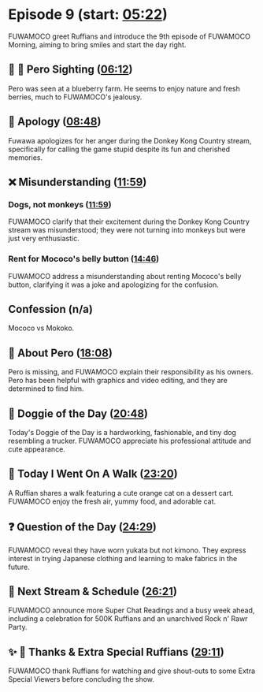 # Episode 9 (start: [05:22](https://youtu.be/4IX46S1AiJk?t=05m22s))

FUWAMOCO greet Ruffians and introduce the 9th episode of FUWAMOCO Morning, aiming to bring smiles and start the day right.

## 👀 💜 Pero Sighting ([06:12](https://youtu.be/4IX46S1AiJk?t=06m12s))

Pero was seen at a blueberry farm. He seems to enjoy nature and fresh berries, much to FUWAMOCO's jealousy.

## 🙇 Apology ([08:48](https://youtu.be/4IX46S1AiJk?t=08m48s))

Fuwawa apologizes for her anger during the Donkey Kong Country stream, specifically for calling the game stupid despite its fun and cherished memories.

## ❌ Misunderstanding ([11:59](https://youtu.be/4IX46S1AiJk?t=11m59s))

### Dogs, not monkeys ([11:59](https://youtu.be/4IX46S1AiJk?t=11m59s))

FUWAMOCO clarify that their excitement during the Donkey Kong Country stream was misunderstood; they were not turning into monkeys but were just very enthusiastic.

### Rent for Mococo's belly button ([14:46](https://youtu.be/4IX46S1AiJk?t=14m46s))

FUWAMOCO address a misunderstanding about renting Mococo's belly button, clarifying it was a joke and apologizing for the confusion.

## Confession (n/a)

Mococo vs Mokoko.

## 💜 About Pero ([18:08](https://youtu.be/4IX46S1AiJk?t=18m08s))

Pero is missing, and FUWAMOCO explain their responsibility as his owners. Pero has been helpful with graphics and video editing, and they are determined to find him.

## 🐶 Doggie of the Day ([20:48](https://youtu.be/4IX46S1AiJk?t=20m48s))

Today's Doggie of the Day is a hardworking, fashionable, and tiny dog resembling a trucker. FUWAMOCO appreciate his professional attitude and cute appearance.

## 🚶 Today I Went On A Walk ([23:20](https://youtu.be/4IX46S1AiJk?t=23m20s))

A Ruffian shares a walk featuring a cute orange cat on a dessert cart. FUWAMOCO enjoy the fresh air, yummy food, and adorable cat.

## ❓ Question of the Day ([24:29](https://youtu.be/4IX46S1AiJk?t=24m29s))

FUWAMOCO reveal they have worn yukata but not kimono. They express interest in trying Japanese clothing and learning to make fabrics in the future.

## 📅 Next Stream & Schedule ([26:21](https://youtu.be/4IX46S1AiJk?t=26m21s))

FUWAMOCO announce more Super Chat Readings and a busy week ahead, including a celebration for 500K Ruffians and an unarchived Rock n' Rawr Party.

## ✨ 🐾 Thanks & Extra Special Ruffians ([29:11](https://youtu.be/4IX46S1AiJk?t=29m11s))

FUWAMOCO thank Ruffians for watching and give shout-outs to some Extra Special Viewers before concluding the show.
